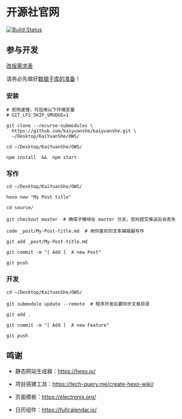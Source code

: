# 开源社官网

[![Build Status](https://travis-ci.org/kaiyuanshe/kaiyuanshe.svg?branch=hexo)](https://travis-ci.org/kaiyuanshe/kaiyuanshe)

## 参与开发

[改版需求表](https://shimo.im/sheets/NserO6Sk5p0GMxz5/MODOC)

请务必先做好[数据子库的准备](https://github.com/kaiyuanshe/Wiki/#%E6%9C%AC%E6%9C%BA%E7%BC%96%E8%BE%91)！

### 安装

```shell
# 若网速慢，可启用以下环境变量
# GIT_LFS_SKIP_SMUDGE=1

git clone --recurse-submodules \
  https://github.com/kaiyuanshe/kaiyuanshe.git \
  ~/Desktop/KaiYuanShe/OWS/

cd ~/Desktop/KaiYuanShe/OWS/

npm install  &&  npm start
```

### 写作

```shell
cd ~/Desktop/KaiYuanShe/OWS/

hexo new "My Post title"

cd source/

git checkout master  # 确保子模块在 master 分支，否则提交推送后会丢失

code _post/My-Post-title.md  # 用你喜欢的文本编辑器写作

git add _post/My-Post-title.md

git commit -m "[ Add ]  A new Post"

git push
```

### 开发

```shell
cd ~/Desktop/KaiYuanShe/OWS/

git submodule update --remote  # 程序开发后要同步文章目录

git add .

git commit -m "[ Add ]  A new Feature"

git push
```

## 鸣谢

- 静态网站生成器：https://hexo.io/

- 项目搭建工具：https://tech-query.me/create-hexo-wiki/

- 页面模板：https://electronjs.org/

- 日历组件：https://fullcalendar.io/
